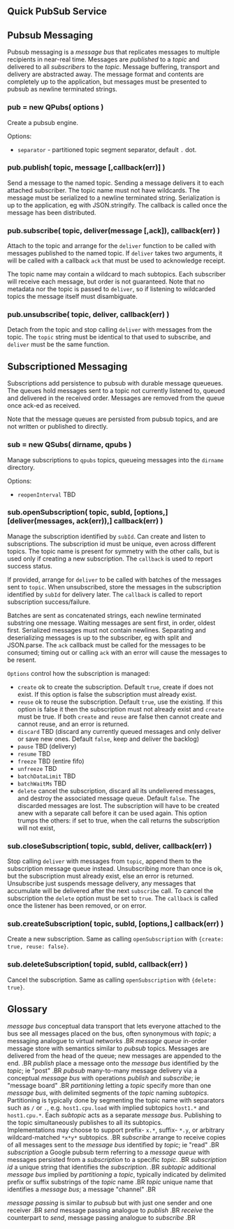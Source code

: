 Quick PubSub Service
--------------------


## Pubsub Messaging

Pubsub messaging is a _message bus_ that replicates messages to multiple recipients in
near-real time.  Messages are _published_ to a _topic_ and delivered to all _subscribers_ to
the _topic_.  Message buffering, transport and delivery are abstracted away.  The message
format and contents are completely up to the application, but messages must be presented to
pubsub as newline terminated strings.

### pub = new QPubs( options )

Create a pubsub engine.

Options:
- `separator` - partitioned topic segment separator, default `.` dot.

### pub.publish( topic, message [,callback(err)] )

Send a message to the named topic.  Sending a message delivers it to each attached
subscriber.  The topic name must not have wildcards.  The message must be serialized to a
newline terminated string.  Serialization is up to the application, eg with JSON.stringify.
The callback is called once the message has been distributed.

### pub.subscribe( topic, deliver(message [,ack]), callback(err) )

Attach to the topic and arrange for the `deliver` function to be called with messages
published to the named topic.  If `deliver` takes two arguments, it will be called with a
callback `ack` that must be used to acknowledge receipt.

The topic name may contain a wildcard to mach subtopics.  Each subscriber will receive each
message, but order is not guaranteed.  Note that no metadata nor the topic is passed to
`deliver`, so if listening to wildcarded topics the message itself must disambiguate.

### pub.unsubscribe( topic, deliver, callback(err) )

Detach from the topic and stop calling `deliver` with messages from the topic.  The `topic`
string must be identical to that used to subscribe, and `deliver` must be the same function.


## Subscriptioned Messaging

Subscriptions add persistence to pubsub with durable message queueues.  The queues hold
messages sent to a topic not currently listened to, queued and delivered in the received
order.  Messages are removed from the queue once ack-ed as received.

Note that the message queues are persisted from pubsub topics, and are not written or
published to directly.

### sub = new QSubs( dirname, qpubs )

Manage subscriptions to `qpubs` topics, queueing messages into the `dirname` directory.

Options:
- `reopenInterval` TBD

### sub.openSubscription( topic, subId, [options,] [deliver(messages, ack(err)),] callback(err) )

Manage the subscription identified by `subId`.  Can create and listen to subscriptions.
The subscription id must be unique, even across different topics.  The topic name is present
for symmetry with the other calls, but is used only if creating a new subscription.
The `callback` is used to report success status.

If provided, arrange for `deliver` to be called with batches of the messages sent to `topic`.
When unsubscribed, store the messages in the subscription identified by `subId` for delivery later.
The `callback` is called to report subscription success/failure.

Batches are sent as concatenated strings, each newline terminated substring one message.
Waiting messages are sent first, in order, oldest first.  Serialized messages must not
contain newlines.  Separating and deserializing messages is up to the subscriber, eg with
split and JSON.parse.  The `ack` callback must be called for the messages to be consumed;
timing out or calling `ack` with an error will cause the messages to be resent.

`Options` control how the subscription is managed:
- `create` ok to create the subscription.  Default `true`, create if does not exist.
  If this option is false the subscription must already exist.
- `reuse` ok to reuse the subscription.  Default `true`, use the existing.
  If this option is false it then the subscription must not already exist and `create` must be true.
  If both `create` and `reuse` are false then cannot create and cannot reuse, and an error is returned.
- `discard` TBD (discard any currently queued messages and only deliver or save new ones.  Default `false`,
  keep and deliver the backlog)
- `pause` TBD (delivery)
- `resume` TBD
- `freeze` TBD (entire fifo)
- `unfreeze` TBD
- `batchDataLimit` TBD
- `batchWaitMs` TBD
- `delete` cancel the subscription, discard all its undelivered messages, and destroy the
  associated message queue.  Default `false`.  The discarded messages are lost.  The
  subscription will have to be created anew with a separate call before it can be used
  again.  This option trumps the others: if set to true, when the call returns the
  subscription will not exist,

### sub.closeSubscription( topic, subId, deliver, callback(err) )

Stop calling `deliver` with messages from `topic`, append them to the subscription message
queue instead.  Unsubscribing more than once is ok, but the subscription must already exist,
else an error is returned.  Unsubscribe just suspends message delivery, any messages that
accumulate will be delivered after the next `subscribe` call.  To cancel the subscription
the `delete` option must be set to `true`.  The `callback` is called once the listener has
been removed, or on error.

### sub.createSubscription( topic, subId, [options,] callback(err) )

Create a new subscription.  Same as calling `openSubscription` with `{create: true, reuse: false}`.

### sub.deleteSubscription( topid, subId, callback(err) )

Cancel the subscription.  Same as calling `openSubscription` with `{delete: true}`.


## Glossary

*message bus* conceptual data transport that lets everyone attached to the bus see all
  messages placed on the bus, often synonymous with _topic_; a messaging analogue to virtual
  networks
.BR
*message queue* in-order message store with semantics similar to _pubsub_ topics.
  Messages are delivered from the head of the queue; new messages are appended to the end.
.BR
*publish* place a message onto the _message bus_ identified by the _topic_; ie "post"
.BR
*pubsub* many-to-many message delivery via a conceptual _message bus_ with operations _publish_
  and _subscribe_; ie "message board"
.BR
*partitioning* letting a _topic_ specify more than one _message bus_, with delimited
  segments of the _topic_ naming _subtopics_.  Partitioning is typically done by segmenting
  the topic name with separators such as `/` or `.`, e.g. `host1.cpu.load` with implied
  subtopics `host1.*` and `host1.cpu.*`.  Each _subtopic_ acts as a separate _message bus_.
  Publishing to the topic simultaneously publishes to all its subtopics.  
  Implementations may choose to support prefix- `x.*`, suffix- `*.y`, or arbitrary
  wildcard-matched `*x*y*` subtopics.
.BR
*subscribe* arrange to receive copies of all messages sent to the _message bus_ identified by  _topic_; ie "read"
.BR
*subscription* a Google pubsub term referring to a _message queue_ with messages persisted
  from a _subscription_ to a specific _topic_.
.BR
*subscription id* a unique string that identifies the _subscription_.
.BR
*subtopic* additional _message bus_ implied by _partitioning_ a _topic_, typically indicated
  by delimited prefix or suffix substrings of the _topic_ name
.BR
*topic* unique name that identifies a _message bus_; a message "channel"
.BR

*message passing* is similar to _pubsub_ but with just one sender and one receiver
.BR
*send* message passing analogue to _publish_
.BR
*receive* the counterpart to _send_, message passing analogue to _subscribe_
.BR
